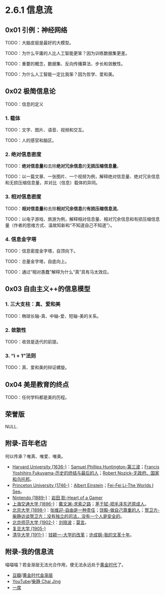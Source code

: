 # 2.6.1 信息流

## 0x01 引例：神经网络

TODO：大脑皮层是最好的大模型。

TODO：为什么平庸的人比人工智能更笨？因为训练数据集更差。

TODO：重要的概念，数据集、反向传播算法、步长和敛散性。

TODO：为什么人工智能一定比我笨？因为哲学、爱和美。

## 0x02 极简信息论

TODO：信息的定义

### 1. 载体

TODO：文字、图片、语音、视频和交互。

TODO：人的感官和脑区。

### 2. 绝对信息密度

TODO：**绝对信息量**和去除**绝对冗余信息**的**无损压缩信息量**。

TODO：以一篇文章、一张图片、一个视频为例，解释绝对信息量、绝对冗余信息和无损压缩信息量，并对比（信息）载体的异同。

### 3. 相对信息密度

TODO：**相对信息量**和去除**相对冗余信息**的**有损压缩信息流**。

TODO：以电子游戏、旅游为例，解释相对信息量、相对冗余信息和有损压缩信息量（作者的思维方式、温故知新和“不知道自己不知道”）。

### 4. 信息金字塔

TODO：信息密度金字塔，自顶向下。

TODO：总量金字塔，自底向上。

TODO：通过“相对愚蠢”解释为什么“真”具有马太效应。

## 0x03 自由主义++的信息模型

### 1. 三大支柱：真、爱和美

TODO：椭球长轴-真、中轴-爱、短轴-美的关系。

### 2. 敛散性

TODO：收敛是迭代的前提。

### 3. “i + 1”法则

TODO：真、爱和美的辩证螺旋。

## 0x04 美是教育的终点

TODO：任何学科都是美的历程。

## 荣誉版

NULL.

## 附录-百年老店

何以传承？唯真、唯爱、唯美。

- [Harvard University (1636-)](https://www.harvard.edu/)：[Samuel Phillips Huntington-第三波](https://book.douban.com/subject/1048109/)；[Francis Yoshihiro Fukuyama-历史的终结与最后的人](https://book.douban.com/subject/25908550/)；[Robert Nozick-无政府、国家和乌托邦](https://book.douban.com/subject/3074246/)。
- [Princeton University (1746-)](https://www.princeton.edu/)：[Albert Einstein](https://www.nobelprize.org/prizes/physics/1921/einstein/facts/)；[Fei-Fei Li-The Worlds I See](https://book.douban.com/subject/36493045/)。
- [Nintendo (1889-)](https://www.nintendo.com/)：[岩田 聡-Heart of a Gamer](https://youtu.be/RMrj8gdUfCU)
- [上海交通大学 (1896-)](https://www.sjtu.edu.cn/)：[戴文渊-求索之路](https://www.bilibili.com/video/BV1rM4m1U7jb/)；[茅于轼-把毛泽东还原成人](https://www.china-week.com/html/5972.htm)。
- [北京大学 (1898-)](https://www.pku.edu.cn/)：[张维迎-自由是一种责任](https://www.aisixiang.com/data/104960.html)；[饶毅-做自己尊重的人](https://youtu.be/6ZrP4CqqKYg)；[贺卫方-柴静访谈贺卫方：没有独立的司法，没有一个人是安全的](https://youtu.be/ksQyUSaG2oI)。
- [北京师范大学 (1902-)](https://www.bnu.edu.cn/)：[刘晓波](https://www.nobelprize.org/prizes/peace/2010/xiaobo/facts/)；[莫言](https://www.nobelprize.org/prizes/literature/2012/yan/facts/)。
- [复旦大学 (1905-)](https://www.fudan.edu.cn/)
- [清华大学 (1911-)](https://www.tsinghua.edu.cn/)：[钱颖一-大学的改革](https://book.douban.com/subject/26883452/)；[许成钢-我的文革十年](https://www.aisixiang.com/data/50451.html)。

## 附录-我的信息流

喵喵喵？若金渐层无法光合作用，便无法永远处于[黄金时代](https://book.douban.com/subject/34947576/)了。

- [豆瓣](https://www.douban.com/)/[黄金时代金渐层](https://www.douban.com/people/272938396/)
- [YouTube](https://www.youtube.com/)/[柴静 Chai Jing](https://www.youtube.com/@chaijing2023)
- [一席](https://yixi.tv/)
